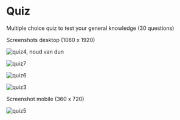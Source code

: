 # Quiz

Multiple choice quiz to test your general knowledge (30 questions)

Screenshots desktop (1080 x 1920)<br> 

![quiz4, noud van dun](https://user-images.githubusercontent.com/38325801/86583689-fcbbab80-bf83-11ea-8840-80795550fba9.png)

![quiz7](https://user-images.githubusercontent.com/38325801/88065897-74d1c600-cb6d-11ea-98c6-5a52f649a1ef.png)

![quiz6](https://user-images.githubusercontent.com/38325801/88066108-ae0a3600-cb6d-11ea-9119-24706010dfb5.png)

![quiz3](https://user-images.githubusercontent.com/38325801/86584041-98e5b280-bf84-11ea-8176-d76f3589b4ff.png)

Screenshot mobile (360 x 720)<br>

![quiz5](https://user-images.githubusercontent.com/38325801/86585373-ae5bdc00-bf86-11ea-8ddb-e2b75ab1aded.png)
